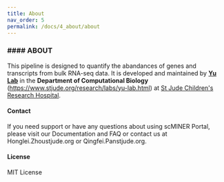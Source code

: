 ```yaml
---
title: About
nav_order: 5
permalink: /docs/4_about/about
---
```


### #### ABOUT

This pipeline is designed to quantify the abandances of genes and transcripts from bulk RNA-seq data. It is developed and maintained by **[Yu Lab](https://www.stjude.org/research/labs/yu-lab.html)** in the **Department of Computational Biology** (https://www.stjude.org/research/labs/yu-lab.html) at [St Jude Children's Research Hospital](https://www.stjude.org/).

#### Contact
If you need support or have any questions about using scMINER Portal, please visit our Documentation and FAQ or contact us at Honglei.Zhoustjude.org or Qingfei.Panstjude.org.

#### License
MIT License
